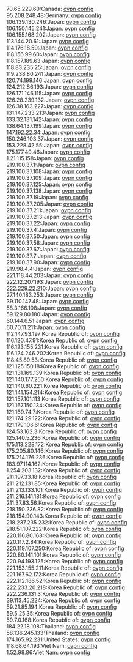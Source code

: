 70.65.229.60:Canada: [ovpn config](vpn/70_65_229_60.ovpn)  
95.208.248.48:Germany: [ovpn config](vpn/95_208_248_48.ovpn)  
106.139.130.246:Japan: [ovpn config](vpn/106_139_130_246.ovpn)  
106.150.145.241:Japan: [ovpn config](vpn/106_150_145_241.ovpn)  
106.155.168.202:Japan: [ovpn config](vpn/106_155_168_202.ovpn)  
113.144.20.61:Japan: [ovpn config](vpn/113_144_20_61.ovpn)  
114.176.18.59:Japan: [ovpn config](vpn/114_176_18_59.ovpn)  
118.156.99.60:Japan: [ovpn config](vpn/118_156_99_60.ovpn)  
118.157.189.63:Japan: [ovpn config](vpn/118_157_189_63.ovpn)  
118.83.235.25:Japan: [ovpn config](vpn/118_83_235_25.ovpn)  
119.238.80.241:Japan: [ovpn config](vpn/119_238_80_241.ovpn)  
120.74.199.146:Japan: [ovpn config](vpn/120_74_199_146.ovpn)  
124.212.86.193:Japan: [ovpn config](vpn/124_212_86_193.ovpn)  
126.171.146.115:Japan: [ovpn config](vpn/126_171_146_115.ovpn)  
126.28.239.132:Japan: [ovpn config](vpn/126_28_239_132.ovpn)  
126.38.163.227:Japan: [ovpn config](vpn/126_38_163_227.ovpn)  
131.147.233.213:Japan: [ovpn config](vpn/131_147_233_213.ovpn)  
133.32.131.142:Japan: [ovpn config](vpn/133_32_131_142.ovpn)  
138.64.137.199:Japan: [ovpn config](vpn/138_64_137_199.ovpn)  
147.192.22.34:Japan: [ovpn config](vpn/147_192_22_34.ovpn)  
150.246.103.37:Japan: [ovpn config](vpn/150_246_103_37.ovpn)  
153.228.42.55:Japan: [ovpn config](vpn/153_228_42_55.ovpn)  
175.177.49.46:Japan: [ovpn config](vpn/175_177_49_46.ovpn)  
1.21.115.158:Japan: [ovpn config](vpn/1_21_115_158.ovpn)  
219.100.37.1:Japan: [ovpn config](vpn/219_100_37_1.ovpn)  
219.100.37.108:Japan: [ovpn config](vpn/219_100_37_108.ovpn)  
219.100.37.109:Japan: [ovpn config](vpn/219_100_37_109.ovpn)  
219.100.37.125:Japan: [ovpn config](vpn/219_100_37_125.ovpn)  
219.100.37.138:Japan: [ovpn config](vpn/219_100_37_138.ovpn)  
219.100.37.19:Japan: [ovpn config](vpn/219_100_37_19.ovpn)  
219.100.37.205:Japan: [ovpn config](vpn/219_100_37_205.ovpn)  
219.100.37.211:Japan: [ovpn config](vpn/219_100_37_211.ovpn)  
219.100.37.213:Japan: [ovpn config](vpn/219_100_37_213.ovpn)  
219.100.37.22:Japan: [ovpn config](vpn/219_100_37_22.ovpn)  
219.100.37.4:Japan: [ovpn config](vpn/219_100_37_4.ovpn)  
219.100.37.50:Japan: [ovpn config](vpn/219_100_37_50.ovpn)  
219.100.37.58:Japan: [ovpn config](vpn/219_100_37_58.ovpn)  
219.100.37.67:Japan: [ovpn config](vpn/219_100_37_67.ovpn)  
219.100.37.7:Japan: [ovpn config](vpn/219_100_37_7.ovpn)  
219.100.37.90:Japan: [ovpn config](vpn/219_100_37_90.ovpn)  
219.98.4.4:Japan: [ovpn config](vpn/219_98_4_4.ovpn)  
221.118.44.203:Japan: [ovpn config](vpn/221_118_44_203.ovpn)  
222.12.207.193:Japan: [ovpn config](vpn/222_12_207_193.ovpn)  
222.229.22.210:Japan: [ovpn config](vpn/222_229_22_210.ovpn)  
27.140.183.253:Japan: [ovpn config](vpn/27_140_183_253.ovpn)  
39.110.147.48:Japan: [ovpn config](vpn/39_110_147_48.ovpn)  
58.3.166.108:Japan: [ovpn config](vpn/58_3_166_108.ovpn)  
59.129.80.180:Japan: [ovpn config](vpn/59_129_80_180.ovpn)  
60.144.6.51:Japan: [ovpn config](vpn/60_144_6_51.ovpn)  
60.70.11.211:Japan: [ovpn config](vpn/60_70_11_211.ovpn)  
112.147.93.197:Korea Republic of: [ovpn config](vpn/112_147_93_197.ovpn)  
116.120.47.91:Korea Republic of: [ovpn config](vpn/116_120_47_91.ovpn)  
116.123.155.231:Korea Republic of: [ovpn config](vpn/116_123_155_231.ovpn)  
116.124.246.202:Korea Republic of: [ovpn config](vpn/116_124_246_202.ovpn)  
118.45.89.53:Korea Republic of: [ovpn config](vpn/118_45_89_53.ovpn)  
121.125.150.18:Korea Republic of: [ovpn config](vpn/121_125_150_18.ovpn)  
121.131.169.139:Korea Republic of: [ovpn config](vpn/121_131_169_139.ovpn)  
121.140.177.250:Korea Republic of: [ovpn config](vpn/121_140_177_250.ovpn)  
121.140.60.221:Korea Republic of: [ovpn config](vpn/121_140_60_221.ovpn)  
121.141.154.214:Korea Republic of: [ovpn config](vpn/121_141_154_214.ovpn)  
121.157.101.113:Korea Republic of: [ovpn config](vpn/121_157_101_113.ovpn)  
121.167.150.134:Korea Republic of: [ovpn config](vpn/121_167_150_134.ovpn)  
121.169.74.7:Korea Republic of: [ovpn config](vpn/121_169_74_7.ovpn)  
121.174.29.122:Korea Republic of: [ovpn config](vpn/121_174_29_122.ovpn)  
121.179.106.6:Korea Republic of: [ovpn config](vpn/121_179_106_6.ovpn)  
124.53.162.3:Korea Republic of: [ovpn config](vpn/124_53_162_3.ovpn)  
125.140.5.236:Korea Republic of: [ovpn config](vpn/125_140_5_236.ovpn)  
175.113.228.172:Korea Republic of: [ovpn config](vpn/175_113_228_172.ovpn)  
175.205.80.146:Korea Republic of: [ovpn config](vpn/175_205_80_146.ovpn)  
175.214.176.236:Korea Republic of: [ovpn config](vpn/175_214_176_236.ovpn)  
183.97.114.162:Korea Republic of: [ovpn config](vpn/183_97_114_162.ovpn)  
1.254.203.132:Korea Republic of: [ovpn config](vpn/1_254_203_132.ovpn)  
211.197.33.18:Korea Republic of: [ovpn config](vpn/211_197_33_18.ovpn)  
211.212.131.85:Korea Republic of: [ovpn config](vpn/211_212_131_85.ovpn)  
211.213.133.101:Korea Republic of: [ovpn config](vpn/211_213_133_101.ovpn)  
211.216.141.181:Korea Republic of: [ovpn config](vpn/211_216_141_181.ovpn)  
211.37.83.56:Korea Republic of: [ovpn config](vpn/211_37_83_56.ovpn)  
218.150.236.82:Korea Republic of: [ovpn config](vpn/218_150_236_82.ovpn)  
218.154.90.143:Korea Republic of: [ovpn config](vpn/218_154_90_143.ovpn)  
218.237.235.232:Korea Republic of: [ovpn config](vpn/218_237_235_232.ovpn)  
218.51.107.222:Korea Republic of: [ovpn config](vpn/218_51_107_222.ovpn)  
220.116.80.168:Korea Republic of: [ovpn config](vpn/220_116_80_168.ovpn)  
220.117.2.84:Korea Republic of: [ovpn config](vpn/220_117_2_84.ovpn)  
220.119.107.250:Korea Republic of: [ovpn config](vpn/220_119_107_250.ovpn)  
220.80.141.101:Korea Republic of: [ovpn config](vpn/220_80_141_101.ovpn)  
220.94.193.125:Korea Republic of: [ovpn config](vpn/220_94_193_125.ovpn)  
221.153.155.211:Korea Republic of: [ovpn config](vpn/221_153_155_211.ovpn)  
221.167.62.172:Korea Republic of: [ovpn config](vpn/221_167_62_172.ovpn)  
222.112.186.52:Korea Republic of: [ovpn config](vpn/222_112_186_52.ovpn)  
222.233.20.218:Korea Republic of: [ovpn config](vpn/222_233_20_218.ovpn)  
222.236.131.3:Korea Republic of: [ovpn config](vpn/222_236_131_3.ovpn)  
39.113.45.224:Korea Republic of: [ovpn config](vpn/39_113_45_224.ovpn)  
59.21.85.194:Korea Republic of: [ovpn config](vpn/59_21_85_194.ovpn)  
59.5.25.35:Korea Republic of: [ovpn config](vpn/59_5_25_35.ovpn)  
59.7.0.168:Korea Republic of: [ovpn config](vpn/59_7_0_168.ovpn)  
184.22.18.108:Thailand: [ovpn config](vpn/184_22_18_108.ovpn)  
58.136.245.133:Thailand: [ovpn config](vpn/58_136_245_133.ovpn)  
174.165.92.231:United States: [ovpn config](vpn/174_165_92_231.ovpn)  
118.68.64.193:Viet Nam: [ovpn config](vpn/118_68_64_193.ovpn)  
1.52.98.86:Viet Nam: [ovpn config](vpn/1_52_98_86.ovpn)  
